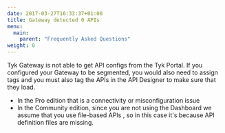 ```yaml
---
date: 2017-03-27T16:33:37+01:00
title: Gateway detected 0 APIs
menu:
  main:
    parent: "Frequently Asked Questions"
weight: 0 
---
```


Tyk Gateway is not able to get API configs from the Tyk Portal.
If you configured your Gateway to be segmented, you would also need to assign tags and you must also tag the APIs in the API Designer to make sure that they load.

* In the Pro edition that is a connectivity or misconfiguration issue
* In the Community edition, since you are not using the Dashboard we
assume that you use file-based APIs , so in this case it's because
API definition files are missing.
